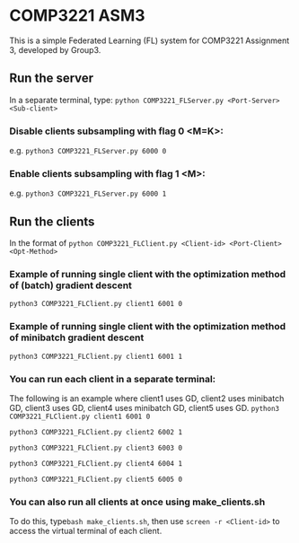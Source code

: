 # COMP3221 ASM3
This is a simple Federated Learning (FL) system for COMP3221 Assignment 3, developed by Group3.

## Run the server
In a separate terminal, type: `python COMP3221_FLServer.py <Port-Server> <Sub-client>`

### Disable clients subsampling with flag 0 <M=K>:
e.g. `python3 COMP3221_FLServer.py 6000 0`

### Enable clients subsampling with flag 1 <M<K>>:
e.g. `python3 COMP3221_FLServer.py 6000 1`

## Run the clients
In the format of `python COMP3221_FLClient.py <Client-id> <Port-Client> <Opt-Method>`
### Example of running single client with the optimization method of (batch) gradient descent
`python3 COMP3221_FLClient.py client1 6001 0`
### Example of running single client with the optimization method of minibatch gradient descent
`python3 COMP3221_FLClient.py client1 6001 1`

### You can run each client in a separate terminal:
The following is an example where client1 uses GD, client2 uses minibatch GD, client3 uses GD, client4 uses minibatch GD, client5 uses GD.
`python3 COMP3221_FLClient.py client1 6001 0`

`python3 COMP3221_FLClient.py client2 6002 1`

`python3 COMP3221_FLClient.py client3 6003 0`

`python3 COMP3221_FLClient.py client4 6004 1`

`python3 COMP3221_FLClient.py client5 6005 0`

### You can also run all clients at once using make_clients.sh
To do this, type`bash make_clients.sh`,
then use `screen -r <Client-id>` to access the virtual terminal of each client.
